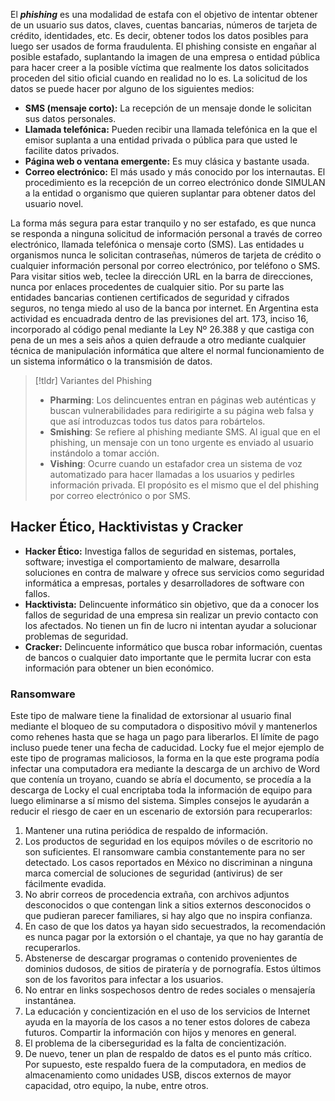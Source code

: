 El ***phishing*** es una modalidad de estafa con el objetivo de intentar obtener de un usuario sus datos, claves, cuentas bancarias, números de tarjeta de crédito, identidades, etc. Es decir, obtener todos los datos posibles para luego ser usados de forma fraudulenta.
El phishing consiste en engañar al posible estafado, suplantando la imagen de una empresa o entidad pública para hacer creer a la posible víctima que realmente los datos solicitados proceden del sitio oficial cuando en realidad no lo es. La solicitud de los datos se puede hacer por alguno de los siguientes medios:
- **SMS (mensaje corto):** La recepción de un mensaje donde le solicitan sus datos personales.
- **Llamada telefónica:** Pueden recibir una llamada telefónica en la que el emisor suplanta a una entidad privada o pública para que usted le facilite datos privados.
- **Página web o ventana emergente:** Es muy clásica y bastante usada.
- **Correo electrónico:** El más usado y más conocido por los internautas. El procedimiento es la recepción de un correo electrónico donde SIMULAN a la entidad o organismo que quieren suplantar para obtener datos del usuario novel.

La forma más segura para estar tranquilo y no ser estafado, es que nunca se responda a ninguna solicitud de información personal a través de correo electrónico, llamada telefónica o mensaje corto (SMS). Las entidades u organismos nunca le solicitan contraseñas, números de tarjeta de crédito o cualquier información personal por correo electrónico, por teléfono o SMS.
Para visitar sitios web, teclee la dirección URL en la barra de direcciones, nunca por enlaces procedentes de cualquier sitio. Por su parte las entidades bancarias contienen certificados de seguridad y cifrados seguros, no tenga miedo al uso de la banca por internet.
En Argentina esta actividad es encuadrada dentro de las previsiones del art. 173, inciso 16, incorporado al código penal mediante la Ley Nº 26.388 y que castiga con pena de un mes a seis años a quien defraude a otro mediante cualquier técnica de manipulación informática que altere el normal funcionamiento de un sistema informático o la transmisión de datos.
>[!tldr] Variantes del Phishing
>- **Pharming**: Los delincuentes entran en páginas web auténticas y buscan vulnerabilidades para redirigirte a su página web falsa y que así introduzcas todos tus datos para robártelos.
>- **Smishing**: Se refiere al phishing mediante SMS. Al igual que en el phishing, un mensaje con un tono urgente es enviado al usuario instándolo a tomar acción.
>- **Vishing**: Ocurre cuando un estafador crea un sistema de voz automatizado para hacer llamadas a los usuarios y pedirles información privada. El propósito es el mismo que el del phishing por correo electrónico o por SMS.
## Hacker Ético, Hacktivistas y Cracker
- **Hacker Ético:** Investiga fallos de seguridad en sistemas, portales, software; investiga el comportamiento de malware, desarrolla soluciones en contra de malware y ofrece sus servicios como seguridad informática a empresas, portales y desarrolladores de software con fallos.
- **Hacktivista:** Delincuente informático sin objetivo, que da a conocer los fallos de seguridad de una empresa sin realizar un previo contacto con los afectados. No tienen un fin de lucro ni intentan ayudar a solucionar problemas de seguridad.
- **Cracker:** Delincuente informático que busca robar información, cuentas de bancos o cualquier dato importante que le permita lucrar con esta información para obtener un bien económico.
### Ransomware
Este tipo de malware tiene la finalidad de extorsionar al usuario final mediante el bloqueo de su computadora o dispositivo móvil y mantenerlos como rehenes hasta que se haga un pago para liberarlos. El límite de pago incluso puede tener una fecha de caducidad. Locky fue el mejor ejemplo de este tipo de programas maliciosos, la forma en la que este programa podía infectar una computadora era mediante la descarga de un archivo de Word que contenía un troyano, cuando se abría el documento, se procedía a la descarga de Locky el cual encriptaba toda la información de equipo para luego eliminarse a sí mismo del sistema.
Simples consejos le ayudarán a reducir el riesgo de caer en un escenario de extorsión para recuperarlos:
1. Mantener una rutina periódica de respaldo de información.
2. Los productos de seguridad en los equipos móviles o de escritorio no son suficientes. El ransomware cambia constantemente para no ser detectado. Los casos reportados en México no discriminan a ninguna marca comercial de soluciones de seguridad (antivirus) de ser fácilmente evadida.
3. No abrir correos de procedencia extraña, con archivos adjuntos desconocidos o que contengan link a sitios externos desconocidos o que pudieran parecer familiares, si hay algo que no inspira confianza.
4. En caso de que los datos ya hayan sido secuestrados, la recomendación es nunca pagar por la extorsión o el chantaje, ya que no hay garantía de recuperarlos.
5. Abstenerse de descargar programas o contenido provenientes de dominios dudosos, de sitios de piratería y de pornografía. Estos últimos son de los favoritos para infectar a los usuarios.
6. No entrar en links sospechosos dentro de redes sociales o mensajería instantánea.
7. La educación y concientización en el uso de los servicios de Internet ayuda en la mayoría de los casos a no tener estos dolores de cabeza futuros. Compartir la información con hijos y menores en general.
8. El problema de la ciberseguridad es la falta de concientización.
9. De nuevo, tener un plan de respaldo de datos es el punto más crítico. Por supuesto, este respaldo fuera de la computadora, en medios de almacenamiento como unidades USB, discos externos de mayor capacidad, otro equipo, la nube, entre otros.
